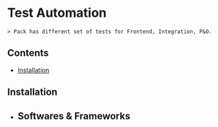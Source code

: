 # Test Automation
    > Pack has different set of tests for Frontend, Integration, P&O.

## Contents

- [Installation](#installation)

## Installation
- Softwares & Frameworks
    - 
    

